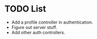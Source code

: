 # TODO List

* Add a profile controller in authentication.
* Figure out server stuff.
* Add other auth controllers.
